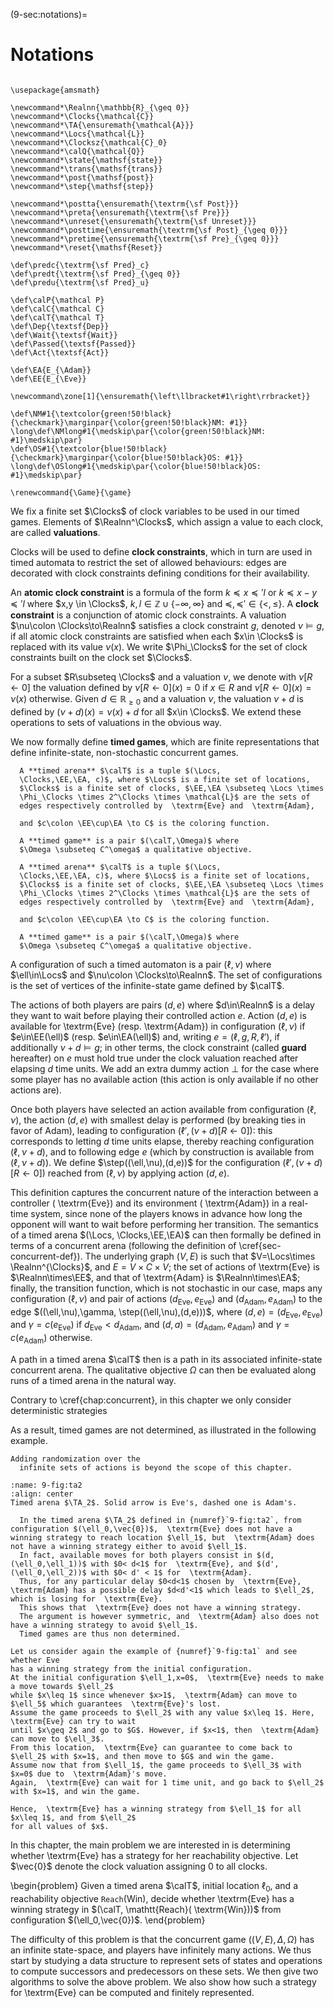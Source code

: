 (9-sec:notations)=
# Notations

```{math}

\usepackage{amsmath}
  
\newcommand*\Realnn{\mathbb{R}_{\geq 0}}
\newcommand*\Clocks{\mathcal{C}}
\newcommand*\TA{\ensuremath{\mathcal{A}}}
\newcommand*\Locs{\mathcal{L}}
\newcommand*\Clocksz{\mathcal{C}_0}
\newcommand*\calQ{\mathcal{Q}}
\newcommand*\state{\mathsf{state}}
\newcommand*\trans{\mathsf{trans}}
\newcommand*\post{\mathsf{post}}
\newcommand*\step{\mathsf{step}}

\newcommand*\postta{\ensuremath{\textrm{\sf Post}}}
\newcommand*\preta{\ensuremath{\textrm{\sf Pre}}}
\newcommand*\unreset{\ensuremath{\textrm{\sf Unreset}}}
\newcommand*\posttime{\ensuremath{\textrm{\sf Post}_{\geq 0}}}
\newcommand*\pretime{\ensuremath{\textrm{\sf Pre}_{\geq 0}}} 
\newcommand*\reset{\mathsf{Reset}}

\def\predc{\textrm{\sf Pred}_c}
\def\predt{\textrm{\sf Pred}_{\geq 0}} 
\def\predu{\textrm{\sf Pred}_u}

\def\calP{\mathcal P}
\def\calC{\mathcal C}
\def\calT{\mathcal T}
\def\Dep{\textsf{Dep}}
\def\Wait{\textsf{Wait}}
\def\Passed{\textsf{Passed}}
\def\Act{\textsf{Act}}

\def\EA{E_{\Adam}}
\def\EE{E_{\Eve}}

\newcommand\zone[1]{\ensuremath{\left\llbracket#1\right\rrbracket}}

\def\NM#1{\textcolor{green!50!black}{\checkmark}\marginpar{\color{green!50!black}NM: #1}} 
\long\def\NMlong#1{\medskip\par{\color{green!50!black}NM: #1}\medskip\par}
\def\OS#1{\textcolor{blue!50!black}{\checkmark}\marginpar{\color{blue!50!black}OS: #1}} 
\long\def\OSlong#1{\medskip\par{\color{blue!50!black}OS: #1}\medskip\par}

\renewcommand{\Game}{\game}

```

We fix a finite set $\Clocks$ of clock variables to be used
in our timed games. Elements of $\Realnn^\Clocks$, which assign a
value to each clock, are called **valuations**.

Clocks will be used to define **clock constraints**, which in turn
are used in timed automata to restrict the set of allowed behaviours:
edges are decorated with clock constraints defining conditions for
their availability.

An **atomic clock constraint** is a formula of the form $k \preceq
x \preceq' l$ or $k \preceq x - y \preceq' l$ where $x,y \in \Clocks$,
$k,l \in \mathbb{Z}\cup\{-\infty,\infty\}$ and
${\mathord\preceq,\mathord\preceq' \in
  \{\mathord<,\mathord\leq\}}$. A **clock constraint** is a
conjunction of atomic clock constraints.  A valuation $\nu\colon
\Clocks\to\Realnn$ satisfies a clock constraint $g$, denoted $\nu \models g$,
if all atomic clock constraints are satisfied when each $x\in \Clocks$
is replaced with its value $\nu(x)$.  We write $\Phi_\Clocks$ for the
set of clock constraints built on the clock set $\Clocks$.

For a subset $R\subseteq \Clocks$ and a valuation $\nu$, we denote
with ${\nu[R \leftarrow 0]}$ the valuation defined by ${\nu[R
    \leftarrow 0](x) = 0}$ if $x \in R$ and ${\nu[R\leftarrow 0](x) =
  \nu(x)}$ otherwise. Given $d \in \mathbb{R}_{\geq 0}$ and a
valuation $\nu$, the valuation $\nu+d$ is defined by $(\nu+d)(x) =
\nu(x)+d$ for all $x\in \Clocks$. We extend these operations to sets
of valuations in the obvious way.

We now formally define **timed games**, which are finite
representations that define infinite-state, non-stochastic concurrent
games.

````{prf:definition} NEEDS TITLE AND LABEL 
  A **timed arena** $\calT$ is a tuple $(\Locs,
  \Clocks,\EE,\EA, c)$, where $\Locs$ is a finite set of locations,
  $\Clocks$ is a finite set of clocks, $\EE,\EA \subseteq \Locs \times
  \Phi_\Clocks \times 2^\Clocks \times \mathcal{L}$ are the sets of
  edges respectively controlled by  \textrm{Eve} and  \textrm{Adam},

  and $c\colon \EE\cup\EA \to C$ is the coloring function.

  A **timed game** is a pair $(\calT,\Omega)$ where
  $\Omega \subseteq C^\omega$ a qualitative objective.

  A **timed arena** $\calT$ is a tuple $(\Locs,
  \Clocks,\EE,\EA, c)$, where $\Locs$ is a finite set of locations,
  $\Clocks$ is a finite set of clocks, $\EE,\EA \subseteq \Locs \times
  \Phi_\Clocks \times 2^\Clocks \times \mathcal{L}$ are the sets of
  edges respectively controlled by  \textrm{Eve} and  \textrm{Adam},

  and $c\colon \EE\cup\EA \to C$ is the coloring function.

  A **timed game** is a pair $(\calT,\Omega)$ where
  $\Omega \subseteq C^\omega$ a qualitative objective.

````

A configuration of such a timed automaton is a pair $(\ell,\nu)$ where
$\ell\in\Locs$ and $\nu\colon \Clocks\to\Realnn$.  The set of
configurations is the set of vertices of the infinite-state game
defined by $\calT$.

The actions of both players are pairs $(d,e)$ where $d\in\Realnn$ is a
delay they want to wait before playing their controlled
action $e$. Action $(d,e)$ is available for  \textrm{Eve} (resp.  \textrm{Adam}) in
configuration $(\ell,\nu)$ if $e\in\EE(\ell)$ (resp. $e\in\EA(\ell)$)
and, writing $e=(\ell,g,R,\ell')$, if additionally $\nu+d\models g$;
in other terms, the clock constraint (called **guard** hereafter)
on $e$ must hold true under the clock valuation reached after elapsing
$d$ time units. We add an extra dummy action $\bot$ for the case where
some player has no available action (this action is only available if
no other actions are).

Once both players have selected an action available from
configuration $(\ell,\nu)$, the action $(d,e)$ with smallest delay is
performed (by breaking ties in favor of Adam), leading to configuration $(\ell',(\nu+d)[R\leftarrow 0])$:
this corresponds to letting $d$ time units elapse, thereby reaching
configuration $(\ell,\nu+d)$, and to following edge $e$ (which by
construction is available from $(\ell,\nu+d)$).  We define
$\step((\ell,\nu),(d,e))$ for the configuration
$(\ell',(\nu+d)[R\leftarrow 0])$ reached from $(\ell,\nu)$ by applying
action $(d,e)$.

This definition captures the concurrent nature of the interaction
between a controller ( \textrm{Eve}) and its environment ( \textrm{Adam}) in a real-time
system, since none of the players knows in advance how long the
opponent will want to wait before performing her transition.
The semantics of a timed arena $(\Locs, \Clocks,\EE,\EA)$ can then
formally be defined in terms of a concurrent arena (following the
definition of \cref{sec-concurrent-def}).  The underlying
graph $(V,E)$ is such that $V=\Locs\times \Realnn^{\Clocks}$, and $E=
V\times C\times V$; the set of actions of  \textrm{Eve} is $\Realnn\times\EE$, and that
of  \textrm{Adam} is $\Realnn\times\EA$; finally, the transition function,
which is not stochastic in our case, maps any
configuration $(\ell,\nu)$ and pair of actions $(d_\textrm{Eve},e_\textrm{Eve})$ and
$(d_\textrm{Adam},e_\textrm{Adam})$ to the edge $((\ell,\nu),\gamma,
\step((\ell,\nu),(d,e)))$, where $(d,e)=(d_\textrm{Eve},e_\textrm{Eve})$ and $\gamma=c(e_\mathrm{Eve})$
if
$d_\textrm{Eve}<d_\textrm{Adam}$,  and $(d,a)=(d_\textrm{Adam},e_\textrm{Adam})$ and $\gamma=c(e_\mathrm{Adam})$ otherwise.

A path in a timed arena $\calT$ then is a path in its
associated infinite-state concurrent arena. The qualitative
objective $\Omega$ can then be evaluated along runs of a timed arena in
the natural way.

Contrary to \cref{chap:concurrent}, in this chapter we only consider
deterministic strategies

  As a result, timed games are not
determined, as illustrated in the following example.

```{margin}
Adding randomization over the
  infinite sets of actions is beyond the scope of this chapter.
```

```{figure} ./../FigAndAlgos/9-fig:ta2.png
:name: 9-fig:ta2
:align: center
Timed arena $\TA_2$. Solid arrow is Eve's, dashed one is Adam's.
```

````{prf:example} NEEDS LABEL Timed Games are not Determined
  In the timed arena $\TA_2$ defined in {numref}`9-fig:ta2`, from configuration $(\ell_0,\vec{0})$,  \textrm{Eve} does not have a winning strategy to reach location $\ell_1$, but  \textrm{Adam} does not have a winning strategy either to avoid $\ell_1$.
  In fact, available moves for both players consist in $(d,(\ell_0,\ell_1))$ with $0< d<1$ for  \textrm{Eve}, and $(d',(\ell_0,\ell_2))$ with $0< d' < 1$ for  \textrm{Adam}.
  Thus, for any particular delay $0<d<1$ chosen by  \textrm{Eve},  \textrm{Adam} has a possible delay $d<d'<1$ which leads to $\ell_2$, which is losing for  \textrm{Eve}.
  This shows that  \textrm{Eve} does not have a winning strategy.
  The argument is however symmetric, and  \textrm{Adam} also does not have a winning strategy to avoid $\ell_1$.
  Timed games are thus non determined.

````

````{prf:example} NEEDS LABEL Winning strategy on running example
Let us consider again the example of {numref}`9-fig:ta1` and see whether Eve
has a winning strategy from the initial configuration.
At the initial configuration $\ell_1,x=0$,  \textrm{Eve} needs to make a move towards $\ell_2$
while $x\leq 1$ since whenever $x>1$,  \textrm{Adam} can move to $\ell_5$ which guarantees  \textrm{Eve}'s lost.
Assume the game proceeds to $\ell_2$ with any value $x\leq 1$. Here,  \textrm{Eve} can try to wait
until $x\geq 2$ and go to $G$. However, if $x<1$, then  \textrm{Adam} can move to $\ell_3$.
From this location,  \textrm{Eve} can guarantee to come back to $\ell_2$ with $x=1$, and then move to $G$ and win the game.
Assume now that from $\ell_1$, the game proceeds to $\ell_3$ with $x=0$ due to  \textrm{Adam}'s move.
Again,  \textrm{Eve} can wait for 1 time unit, and go back to $\ell_2$ with $x=1$, and win the game.

Hence,  \textrm{Eve} has a winning strategy from $\ell_1$ for all $x\leq 1$, and from $\ell_2$
for all values of $x$.

````

In this chapter, the main problem we are interested in is determining
whether  \textrm{Eve} has a strategy for her reachability objective.
Let $\vec{0}$ denote the clock valuation assigning $0$ to all clocks.

\begin{problem}
  Given a timed arena $\calT$, initial location $\ell_0$, and a
  reachability objective $\mathtt{Reach}( \textrm{Win})$,
  decide whether  \textrm{Eve} has a
  winning strategy in $(\calT, \mathtt{Reach}( \textrm{Win}))$ from
  configuration $(\ell_0,\vec{0})$.
\end{problem}

The difficulty of this problem is that the concurrent
game $((V,E),\Delta,\Omega)$ has an infinite state-space, and players
have infinitely many actions.  We thus start by studying a data
structure to represent sets of states and operations to compute
successors and predecessors on these sets.  We then give two
algorithms to solve the above problem.  We also show how such a
strategy for  \textrm{Eve} can be computed and finitely represented.
